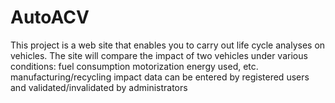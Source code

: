 # AutoACV
This project is a web site that enables you to carry out life cycle analyses on vehicles. The site will compare the impact of two vehicles under various conditions:
 fuel consumption
 motorization
 energy used, etc.
 manufacturing/recycling impact
data can be entered by registered users 
and validated/invalidated by administrators 
